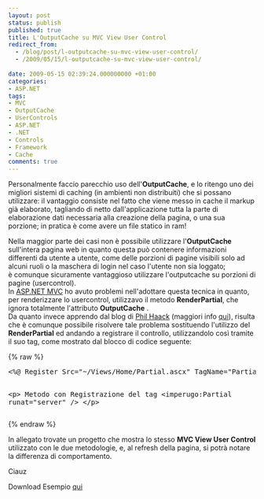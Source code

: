 ```yaml
---
layout: post
status: publish
published: true
title: L'OutputCache su MVC View User Control
redirect_from: 
  - /blog/post/l-outputcache-su-mvc-view-user-control/
  - /2009/05/15/l-outputcache-su-mvc-view-user-control/
  
date: 2009-05-15 02:39:24.000000000 +01:00
categories:
- ASP.NET
tags:
- MVC
- OutputCache
- UserControls
- ASP.NET
- .NET
- Controls
- Framework
- Cache
comments: true
---
```

<p>Personalmente faccio parecchio uso dell'<strong>OutputCache</strong>, e lo ritengo uno dei migliori sistemi di caching (in ambienti non distribuiti) che si possano utilizzare: il vantaggio consiste nel fatto che viene messo in cache il markup gi&agrave; elaborato, tagliando di netto dall'applicazione tutta la parte di elaborazione dati necessaria alla creazione della pagina, o una sua porzione; in pratica &egrave; come avere un file statico in ram!</p>
<p>Nella maggior parte dei casi non &egrave; possibile utilizzare l'<strong>OutputCache</strong> sull'intera pagina web in quanto questa pu&ograve; contenere informazioni differenti da utente a utente, come delle porzioni di pagine visibili solo ad alcuni ruoli o la maschera di login nel caso l'utente non sia loggato; <br />
&egrave; comunque sicuramente vantaggioso utilizzare l'outputcache su porzioni di pagine (usercontrol). <br />
In <a target="_blank" href="http://www.asp.net/mvc">ASP.NET MVC</a> ho avuto problemi nell'adottare questa tecnica in quanto, per renderizzare lo usercontrol, utilizzavo il metodo <strong>RenderPartial</strong>, che ignora totalmente l'attributo <strong>OutputCache</strong> . <br />
Da quanto invece apprendo dal blog di <a target="_blank" href="http://haacked.com/">Phil Haack</a>&nbsp;(maggiori info <a target="_blank" href="http://haacked.com/archive/2009/05/12/donut-hole-caching.aspx">qui</a>), risulta che &egrave; comunque possibile risolvere tale problema sostituendo l'utilizzo del <strong>RenderPartial</strong> ed andando a registrare il controllo, utilizzandolo cos&igrave; tramite il suo tag, come mostrato dal blocco di codice seguente:</p>
{% raw %}<pre class="brush: xml; ruler: true;">
&lt;%@ Register Src=&quot;~/Views/Home/Partial.ascx&quot; TagName=&quot;Partial&quot; TagPrefix=&quot;imperugo&quot; %&gt;

&lt;p&gt;
    Metodo con Registrazione del tag
    &lt;imperugo:Partial runat=&quot;server&quot; /&gt;
&lt;/p&gt;</pre>{% endraw %}
<p>In allegato trovate un progetto che mostra lo stesso <strong>MVC View User Control</strong> utilizzato con le due metodologie, e, al refresh della pagina, si potr&agrave; notare la differenza di comportamento.</p>
<p>Ciauz</p>
<div id="scid:fb3a1972-4489-4e52-abe7-25a00bb07fdf:31e2a09a-6af0-42f5-b161-b6b1ee340386" class="wlWriterEditableSmartContent" style="padding-bottom: 0px; margin: 0px; padding-left: 0px; padding-right: 0px; display: inline; float: none; padding-top: 0px">
<p>Download Esempio <a target="_blank" href="http://imperugo.tostring.it/Content/Uploaded/image/imperugo.sample.mvc.outputcache.zip">qui</a></p>
</div>
